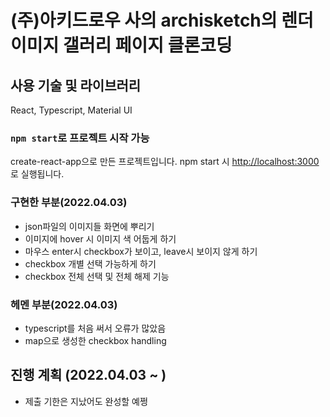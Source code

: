 # (주)아키드로우 사의 archisketch의 렌더 이미지 갤러리 페이지 클론코딩


## 사용 기술 및 라이브러리

React, Typescript, Material UI


### `npm start`로 프로젝트 시작 가능

create-react-app으로 만든 프로젝트입니다. npm start 시 [http://localhost:3000](http://localhost:3000) 로 실행됩니다.


### 구현한 부분(2022.04.03)
- json파일의 이미지들 화면에 뿌리기
- 이미지에 hover 시 이미지 색 어둡게 하기
- 마우스 enter시 checkbox가 보이고, leave시 보이지 않게 하기
- checkbox 개별 선택 가능하게 하기
- checkbox 전체 선택 및 전체 해제 기능

### 헤멘 부분(2022.04.03)
- typescript를 처음 써서 오류가 많았음
- map으로 생성한 checkbox handling


## 진행 계획 (2022.04.03 ~ )
- 제출 기한은 지났어도 완성할 예쩡
